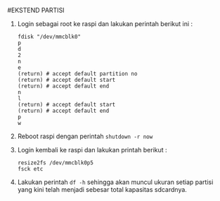 #EKSTEND PARTISI
1. Login sebagai root ke raspi dan lakukan perintah berikut ini :
	```
	fdisk "/dev/mmcblk0"
	p
	d
	2
	n
	e
	(return) # accept default partition no
	(return) # accept default start
	(return) # accept default end
	n
	l
	(return) # accept default start
	(return) # accept default end
	p
	w
	```

2. Reboot raspi dengan perintah ```shutdown -r now```
3. Login kembali ke raspi dan lakukan printah berikut :
	```
	resize2fs /dev/mmcblk0p5
	fsck etc
	```

4. Lakukan perintah ```df -h``` sehingga akan muncul ukuran setiap partisi yang kini telah menjadi sebesar total kapasitas sdcardnya.
